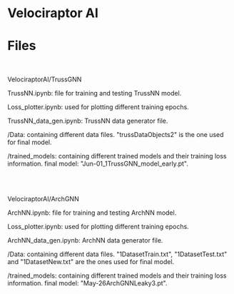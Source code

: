 # Velociraptor AI

# Files

<br/>

VelociraptorAI/TrussGNN 

TrussNN.ipynb: file for training and testing TrussNN model. 

Loss_plotter.ipynb: used for plotting different training epochs. 

TrussNN_data_gen.ipynb: TrussNN data generator file. 

/Data: containing different data files. "trussDataObjects2" is the one used for final model. 

/trained_models: containing different trained models and their training loss information. final model: "Jun-01_1TrussGNN_model_early.pt". 

<br/>
<br/>

VelociraptorAI/ArchGNN 

ArchNN.ipynb: file for training and testing ArchNN model.

Loss_plotter.ipynb: used for plotting different training epochs. 

ArchNN_data_gen.ipynb: ArchNN data generator file. 

/Data: containing different data files. "1DatasetTrain.txt", "1DatasetTest.txt" and "1DatasetNew.txt" are the ones used for final model. 

/trained_models: containing different trained models and their training loss information. final model: "May-26ArchGNNLeaky3.pt". 

